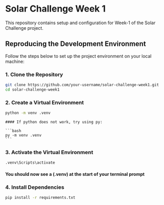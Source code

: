 # Solar Challenge Week 1

This repository contains setup and configuration for Week-1 of the Solar Challenge project.


## Reproducing the Development Environment

Follow the steps below to set up the project environment on your local machine:

### **1. Clone the Repository**

```bash
git clone https://github.com/your-username/solar-challenge-week1.git
cd solar-challenge-week1
```

### **2. Create a Virtual Environment**

``` bash
python -m venv .venv
```
    #### If python does not work, try using py:

    ```bash
    py -m venv .venv
    ```

### **3. Activate the Virtual Environment**

```bash
.venv\Scripts\activate
```
   #### You should now see a (.venv) at the start of your terminal prompt

### **4. Install Dependencies**
```bash
pip install -r requirements.txt
``` 
